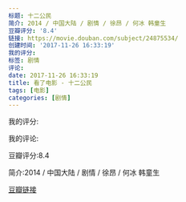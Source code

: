 ```yaml
---
标题: 十二公民
简介: 2014 / 中国大陆 / 剧情 / 徐昂 / 何冰 韩童生
豆瓣评分: '8.4'
链接: https://movie.douban.com/subject/24875534/
创建时间: '2017-11-26 16:33:19'
我的评分:
标签: 剧情
评论:
date: 2017-11-26 16:33:19
title: 看了电影 - 十二公民
tags: [电影]
categories: [剧情]
---
```


我的评分:

我的评论:

豆瓣评分:8.4

简介:2014 / 中国大陆 / 剧情 / 徐昂 / 何冰 韩童生

[豆瓣链接](https://movie.douban.com/subject/24875534/)

